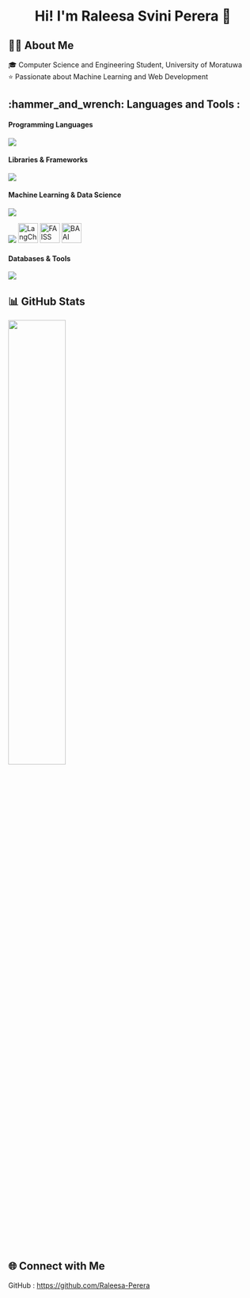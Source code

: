 <div id="header" align="center">
  <h1> Hi! I'm Raleesa Svini Perera 👋</h1>
</div>

<div>

<h2>👩‍💻 About Me </h2>
<p>🎓 Computer Science and Engineering Student, University of Moratuwa</br>
⭐ Passionate about Machine Learning and Web Development</p>
</div>

<h2> :hammer_and_wrench: Languages and Tools :</h2>

<div>
 <h4> Programming Languages</h4>
  
<div>
  <img src="https://skillicons.dev/icons?i=python,java,cpp,html,css,javascript&perline=6" />
</div>
  
<h4> Libraries & Frameworks</h4>

<div>
  <img src="https://skillicons.dev/icons?i=react,nextjs,nodejs,fastapi&perline=6" />
</div>

<h4> Machine Learning & Data Science</h4>

<div>
  <img src="https://skillicons.dev/icons?i=numpy,pandas,sklearn,tensorflow,keras,pytorch&perline=6" />
</div>
<p>
  <img src="https://skillicons.dev/icons?i=jupyter&perline=6" />
  <img src="https://avatars.githubusercontent.com/u/126733545?s=200&v=4" width="40" title="LangChain" />
  <img src="https://avatars.githubusercontent.com/u/61407316?s=200&v=4" width="40" title="FAISS" />
  <img src="https://avatars.githubusercontent.com/u/33148128?s=200&v=4" width="40" title="BAAI" />
</p>

<h4> Databases & Tools</h4>

<div>
  <img src="https://skillicons.dev/icons?i=mysql,mongodb,git,docker&perline=6" />
</div>



 
</div>




<h2>📊 GitHub Stats</h2>
<p>
  <img src="https://github-readme-stats.vercel.app/api?username=Raleesa-Perera&show_icons=true&theme=tokyonight" width="48%">
</p>


<h2>🌐 Connect with Me </h2>

<p>GitHub : <a href="https://github.com/Raleesa-Perera" target="_blank">https://github.com/Raleesa-Perera</a></p>



